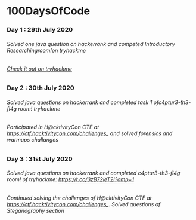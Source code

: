 # 100DaysOfCode
 
### Day 1 : 29th July 2020
######  *Solved one java question on hackerrank and competed Introductory Researchingroom!on tryhackme*
###### [Check it out on tryhackme](https://tryhackme.com/room/introtoresearch)


### Day 2 : 30th July 2020
######  *Solved java questions on hackerrank and completed task 1 ofc4ptur3-th3-fl4g  room! tryhackme*
###### *Participated in H@cktivityCon CTF at https://ctf.hacktivitycon.com/challenges_ and solved forensics and warmups challanges*


### Day 3 : 31st July 2020
######  *Solved java questions on hackerrank and completed c4ptur3-th3-fl4g room! of tryhackme: https://t.co/3zB72leT2I?amp=1*
######  *Continued solving the challenges of H@cktivityCon CTF at https://ctf.hacktivitycon.com/challenges_. Solved questions of Steganography section*




